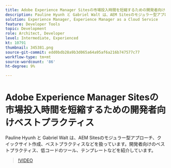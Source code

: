 ```yaml
---
title: Adobe Experience Manager Sitesの市場投入時間を短縮するための開発者向けベストプラクティス
description: Pauline Hyunh と Gabriel Walt は、AEM Sitesのモジュラー型アプローチ、クイックサイト作成、ベストプラクティスなどを扱っています。開発者向けのベストプラクティス、低コードのツール、テンプレートなどを紹介しています。 （60～160 文字で指定する必要がありますが、現在 177 文字です）
solution: Experience Manager, Experience Manager as a Cloud Service
feature: Developer Tools
topic: Development
role: Architect, Developer
level: Intermediate, Experienced
kt: 10791
thumbnail: 345381.png
source-git-commit: edd0bdb28a9b3d065a64a95af6a216b747577c77
workflow-type: tm+mt
source-wordcount: '86'
ht-degree: 9%

---
```



# Adobe Experience Manager Sitesの市場投入時間を短縮するための開発者向けベストプラクティス

Pauline Hyunh と Gabriel Walt は、AEM Sitesのモジュラー型アプローチ、クイックサイト作成、ベストプラクティスなどを扱っています。開発者向けのベストプラクティス、低コードのツール、テンプレートなどを紹介しています。

>[!VIDEO](https://video.tv.adobe.com/v/345381/?quality=12&learn=on)
